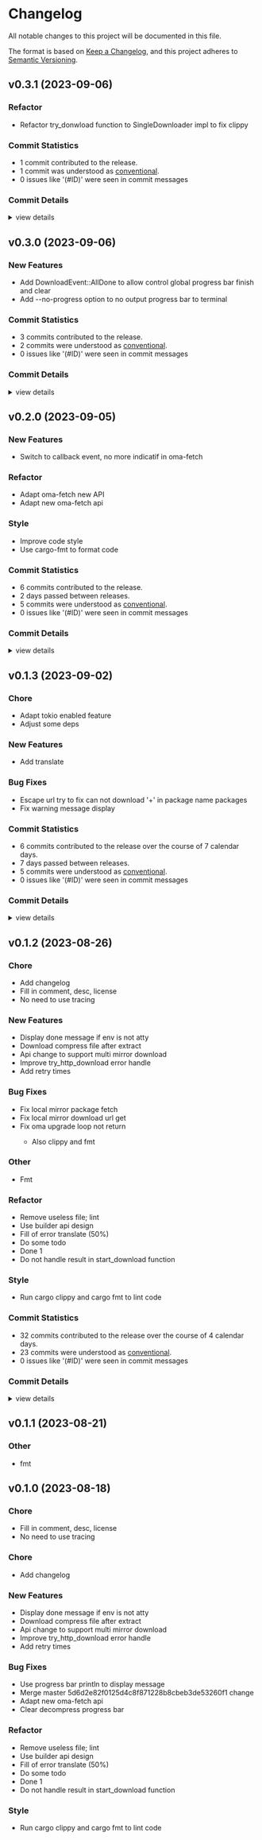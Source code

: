 # Changelog

All notable changes to this project will be documented in this file.

The format is based on [Keep a Changelog](https://keepachangelog.com/en/1.0.0/),
and this project adheres to [Semantic Versioning](https://semver.org/spec/v2.0.0.html).

## v0.3.1 (2023-09-06)

### Refactor

 - <csr-id-6436e59e5891fb21ccc512f884003af415209aa4/> Refactor try_donwload function to SingleDownloader impl to fix clippy

### Commit Statistics

<csr-read-only-do-not-edit/>

 - 1 commit contributed to the release.
 - 1 commit was understood as [conventional](https://www.conventionalcommits.org).
 - 0 issues like '(#ID)' were seen in commit messages

### Commit Details

<csr-read-only-do-not-edit/>

<details><summary>view details</summary>

 * **Uncategorized**
    - Refactor try_donwload function to SingleDownloader impl to fix clippy ([`6436e59`](https://github.com/AOSC-Dev/oma/commit/6436e59e5891fb21ccc512f884003af415209aa4))
</details>

## v0.3.0 (2023-09-06)

### New Features

 - <csr-id-a0750502605cabb6d7385f1cbc96edf639324cb5/> Add DownloadEvent::AllDone to allow control global progress bar finish and clear
 - <csr-id-13018326745688027422575eb5a364a050c4c691/> Add --no-progress option to no output progress bar to terminal

### Commit Statistics

<csr-read-only-do-not-edit/>

 - 3 commits contributed to the release.
 - 2 commits were understood as [conventional](https://www.conventionalcommits.org).
 - 0 issues like '(#ID)' were seen in commit messages

### Commit Details

<csr-read-only-do-not-edit/>

<details><summary>view details</summary>

 * **Uncategorized**
    - Release oma-fetch v0.3.0, safety bump 2 crates ([`0959dfb`](https://github.com/AOSC-Dev/oma/commit/0959dfb5414f46c96d7b7aa39c485bdc1d3862de))
    - Add DownloadEvent::AllDone to allow control global progress bar finish and clear ([`a075050`](https://github.com/AOSC-Dev/oma/commit/a0750502605cabb6d7385f1cbc96edf639324cb5))
    - Add --no-progress option to no output progress bar to terminal ([`1301832`](https://github.com/AOSC-Dev/oma/commit/13018326745688027422575eb5a364a050c4c691))
</details>

## v0.2.0 (2023-09-05)

<csr-id-8f2cb7c6f2bf4e118d0b5fe17105a4a2fd6164f5/>
<csr-id-1943b764ee60248d6c02f820e50cdc1e5d73716b/>
<csr-id-b4283b72c5e8ed5ffaed7ca27fe345d0d43394dd/>
<csr-id-1875106a3ac133a463bb1c251ba11b5b8b1429d6/>

### New Features

 - <csr-id-0ee47f5f866bc12c59955bd88822bb2e487af743/> Switch to callback event, no more indicatif in oma-fetch

### Refactor

 - <csr-id-8f2cb7c6f2bf4e118d0b5fe17105a4a2fd6164f5/> Adapt oma-fetch new API
 - <csr-id-1943b764ee60248d6c02f820e50cdc1e5d73716b/> Adapt new oma-fetch api

### Style

 - <csr-id-b4283b72c5e8ed5ffaed7ca27fe345d0d43394dd/> Improve code style
 - <csr-id-1875106a3ac133a463bb1c251ba11b5b8b1429d6/> Use cargo-fmt to format code

### Commit Statistics

<csr-read-only-do-not-edit/>

 - 6 commits contributed to the release.
 - 2 days passed between releases.
 - 5 commits were understood as [conventional](https://www.conventionalcommits.org).
 - 0 issues like '(#ID)' were seen in commit messages

### Commit Details

<csr-read-only-do-not-edit/>

<details><summary>view details</summary>

 * **Uncategorized**
    - Release oma-fetch v0.2.0, safety bump 2 crates ([`3d643f9`](https://github.com/AOSC-Dev/oma/commit/3d643f98588d93c60a094808b794624e78d464b7))
    - Improve code style ([`b4283b7`](https://github.com/AOSC-Dev/oma/commit/b4283b72c5e8ed5ffaed7ca27fe345d0d43394dd))
    - Use cargo-fmt to format code ([`1875106`](https://github.com/AOSC-Dev/oma/commit/1875106a3ac133a463bb1c251ba11b5b8b1429d6))
    - Adapt oma-fetch new API ([`8f2cb7c`](https://github.com/AOSC-Dev/oma/commit/8f2cb7c6f2bf4e118d0b5fe17105a4a2fd6164f5))
    - Adapt new oma-fetch api ([`1943b76`](https://github.com/AOSC-Dev/oma/commit/1943b764ee60248d6c02f820e50cdc1e5d73716b))
    - Switch to callback event, no more indicatif in oma-fetch ([`0ee47f5`](https://github.com/AOSC-Dev/oma/commit/0ee47f5f866bc12c59955bd88822bb2e487af743))
</details>

## v0.1.3 (2023-09-02)

<csr-id-57003169329e01d60172d3531e7f3817bacf46da/>
<csr-id-922fb8aa093a6050c4fdc848f2e5fab369db6095/>

### Chore

 - <csr-id-57003169329e01d60172d3531e7f3817bacf46da/> Adapt tokio enabled feature
 - <csr-id-922fb8aa093a6050c4fdc848f2e5fab369db6095/> Adjust some deps

### New Features

 - <csr-id-2fe754324e2eb2b3d43c89e162059bfaffeabae3/> Add translate

### Bug Fixes

 - <csr-id-7f5dea18cdda862fc36fe2d4560ff10ed07baa1d/> Escape url try to fix can not download '+' in package name packages
 - <csr-id-30b2f5c194cdb2fe74b74a20b200ebfb340b118c/> Fix warning message display

### Commit Statistics

<csr-read-only-do-not-edit/>

 - 6 commits contributed to the release over the course of 7 calendar days.
 - 7 days passed between releases.
 - 5 commits were understood as [conventional](https://www.conventionalcommits.org).
 - 0 issues like '(#ID)' were seen in commit messages

### Commit Details

<csr-read-only-do-not-edit/>

<details><summary>view details</summary>

 * **Uncategorized**
    - Bump oma-fetch v0.1.3 ([`808db0b`](https://github.com/AOSC-Dev/oma/commit/808db0bef0e9b4c001d1c2e1a291bd2d7a4a1871))
    - Escape url try to fix can not download '+' in package name packages ([`7f5dea1`](https://github.com/AOSC-Dev/oma/commit/7f5dea18cdda862fc36fe2d4560ff10ed07baa1d))
    - Add translate ([`2fe7543`](https://github.com/AOSC-Dev/oma/commit/2fe754324e2eb2b3d43c89e162059bfaffeabae3))
    - Fix warning message display ([`30b2f5c`](https://github.com/AOSC-Dev/oma/commit/30b2f5c194cdb2fe74b74a20b200ebfb340b118c))
    - Adapt tokio enabled feature ([`5700316`](https://github.com/AOSC-Dev/oma/commit/57003169329e01d60172d3531e7f3817bacf46da))
    - Adjust some deps ([`922fb8a`](https://github.com/AOSC-Dev/oma/commit/922fb8aa093a6050c4fdc848f2e5fab369db6095))
</details>

## v0.1.2 (2023-08-26)

<csr-id-aa5a70e9fbb44a2ee75f1d8d3e7923a867a81a2f/>
<csr-id-8d69e5d695da8e25a89274fd5ca562a01c8a39f5/>
<csr-id-0ca5be73a7ddb70e3a07b63ef21f2f873e420832/>
<csr-id-9bb6e19a703bc76515a7fa70c19aaafef38c7d7b/>
<csr-id-336b02cd7f1e950d028724c11d2318bed0495ddc/>
<csr-id-b097de9165dc0f1a8d970b750c84d6f5fc8ead81/>
<csr-id-24ca3e6751a08cf5fcbbe0aa9c84d0ae4fc7de6b/>
<csr-id-7560c558cbfc68ccb488bac29aa15477e74d9607/>
<csr-id-88efbe1e674c3a3030144ad3b0690d1e2095cdaf/>
<csr-id-53c3f0ea394ef470cb7be1d5dec077ba923cb860/>
<csr-id-9de51fa2cf2993c10acfd05d3cda133e6140ac44/>

### Chore

 - <csr-id-aa5a70e9fbb44a2ee75f1d8d3e7923a867a81a2f/> Add changelog
 - <csr-id-8d69e5d695da8e25a89274fd5ca562a01c8a39f5/> Fill in comment, desc, license
 - <csr-id-0ca5be73a7ddb70e3a07b63ef21f2f873e420832/> No need to use tracing

### New Features

 - <csr-id-996417b5a659b404729d79522d02d11561b0375d/> Display done message if env is not atty
 - <csr-id-67c9c44809f1ae091913d851fc2e8b18163eb037/> Download compress file after extract
 - <csr-id-bf8ecc46a1741fc725e19d6727b1329fc429aa80/> Api change to support multi mirror download
 - <csr-id-15a7ecc8638cc7d1591e6e0611ba58066e7a81a6/> Improve try_http_download error handle
 - <csr-id-62cf61992658f55f86456a788c2490521d8ff48b/> Add retry times

### Bug Fixes

<csr-id-00958c5b1824a4cbd32aafed5e899ca7da596c82/>
<csr-id-e8f4fc32507d33fa24aaa71c474b2ce0d936ca37/>
<csr-id-6ff39b47d20f24e194187e1c0a35f3f4f615d410/>
<csr-id-2f40bc8d2709ffc8d1cfec391ef5eab6a42c1dd5/>

 - <csr-id-3d4a16a9c675a5ee8ed0bbcabd152fdd78761052/> Fix local mirror package fetch
 - <csr-id-d6b4d8d439403fed3fa4dab41d205b29c77c052a/> Fix local mirror download url get
 - <csr-id-f9148fd48f07bedb08c4ccb4099df634de1228b0/> Fix oma upgrade loop not return
   - Also clippy and fmt

### Other

 - <csr-id-9bb6e19a703bc76515a7fa70c19aaafef38c7d7b/> Fmt

### Refactor

 - <csr-id-336b02cd7f1e950d028724c11d2318bed0495ddc/> Remove useless file; lint
 - <csr-id-b097de9165dc0f1a8d970b750c84d6f5fc8ead81/> Use builder api design
 - <csr-id-24ca3e6751a08cf5fcbbe0aa9c84d0ae4fc7de6b/> Fill of error translate (50%)
 - <csr-id-7560c558cbfc68ccb488bac29aa15477e74d9607/> Do some todo
 - <csr-id-88efbe1e674c3a3030144ad3b0690d1e2095cdaf/> Done 1
 - <csr-id-53c3f0ea394ef470cb7be1d5dec077ba923cb860/> Do not handle result in start_download function

### Style

 - <csr-id-9de51fa2cf2993c10acfd05d3cda133e6140ac44/> Run cargo clippy and cargo fmt to lint code

### Commit Statistics

<csr-read-only-do-not-edit/>

 - 32 commits contributed to the release over the course of 4 calendar days.
 - 23 commits were understood as [conventional](https://www.conventionalcommits.org).
 - 0 issues like '(#ID)' were seen in commit messages

### Commit Details

<csr-read-only-do-not-edit/>

<details><summary>view details</summary>

 * **Uncategorized**
    - Bump oma-console v0.1.1, oma-fetch v0.1.2, oma-utils v0.1.4, oma-pm v0.2.1 ([`64f5d1b`](https://github.com/AOSC-Dev/oma/commit/64f5d1bf4f93b7b3b1f5a00134e232409458e5e3))
    - Fix local mirror package fetch ([`3d4a16a`](https://github.com/AOSC-Dev/oma/commit/3d4a16a9c675a5ee8ed0bbcabd152fdd78761052))
    - Fix local mirror download url get ([`d6b4d8d`](https://github.com/AOSC-Dev/oma/commit/d6b4d8d439403fed3fa4dab41d205b29c77c052a))
    - Fix oma upgrade loop not return ([`f9148fd`](https://github.com/AOSC-Dev/oma/commit/f9148fd48f07bedb08c4ccb4099df634de1228b0))
    - Bump oma-fetch v0.1.1, oma-utils v0.1.1, oma-pm v0.2.0 ([`51b4ab2`](https://github.com/AOSC-Dev/oma/commit/51b4ab259c5fe014493c78e04f5c6671f56d95e8))
    - Fmt ([`9bb6e19`](https://github.com/AOSC-Dev/oma/commit/9bb6e19a703bc76515a7fa70c19aaafef38c7d7b))
    - Release oma-fetch v0.1.0 ([`44310c7`](https://github.com/AOSC-Dev/oma/commit/44310c73d6f24473fd7ecab0d56f3d97a7164f65))
    - Add changelog ([`aa5a70e`](https://github.com/AOSC-Dev/oma/commit/aa5a70e9fbb44a2ee75f1d8d3e7923a867a81a2f))
    - Fill in comment, desc, license ([`8d69e5d`](https://github.com/AOSC-Dev/oma/commit/8d69e5d695da8e25a89274fd5ca562a01c8a39f5))
    - Display done message if env is not atty ([`996417b`](https://github.com/AOSC-Dev/oma/commit/996417b5a659b404729d79522d02d11561b0375d))
    - Use progress bar println to display message ([`00958c5`](https://github.com/AOSC-Dev/oma/commit/00958c5b1824a4cbd32aafed5e899ca7da596c82))
    - Remove useless file; lint ([`336b02c`](https://github.com/AOSC-Dev/oma/commit/336b02cd7f1e950d028724c11d2318bed0495ddc))
    - Download compress file after extract ([`67c9c44`](https://github.com/AOSC-Dev/oma/commit/67c9c44809f1ae091913d851fc2e8b18163eb037))
    - Use builder api design ([`b097de9`](https://github.com/AOSC-Dev/oma/commit/b097de9165dc0f1a8d970b750c84d6f5fc8ead81))
    - Fill of error translate (50%) ([`24ca3e6`](https://github.com/AOSC-Dev/oma/commit/24ca3e6751a08cf5fcbbe0aa9c84d0ae4fc7de6b))
    - Merge master 5d6d2e82f0125d4c8f871228b8cbeb3de53260f1 change ([`e8f4fc3`](https://github.com/AOSC-Dev/oma/commit/e8f4fc32507d33fa24aaa71c474b2ce0d936ca37))
    - Do some todo ([`7560c55`](https://github.com/AOSC-Dev/oma/commit/7560c558cbfc68ccb488bac29aa15477e74d9607))
    - Cargo fmt ([`b0f6954`](https://github.com/AOSC-Dev/oma/commit/b0f69541f4d8baa5abb92d1db2e73fe6dc4c71f5))
    - Fix cargo clippy ([`6757986`](https://github.com/AOSC-Dev/oma/commit/6757986e906cafe053bffd13dd6768931beb87ea))
    - No need to use tracing ([`0ca5be7`](https://github.com/AOSC-Dev/oma/commit/0ca5be73a7ddb70e3a07b63ef21f2f873e420832))
    - Adapt new oma-fetch api ([`6ff39b4`](https://github.com/AOSC-Dev/oma/commit/6ff39b47d20f24e194187e1c0a35f3f4f615d410))
    - Api change to support multi mirror download ([`bf8ecc4`](https://github.com/AOSC-Dev/oma/commit/bf8ecc46a1741fc725e19d6727b1329fc429aa80))
    - Improve try_http_download error handle ([`15a7ecc`](https://github.com/AOSC-Dev/oma/commit/15a7ecc8638cc7d1591e6e0611ba58066e7a81a6))
    - Add retry times ([`62cf619`](https://github.com/AOSC-Dev/oma/commit/62cf61992658f55f86456a788c2490521d8ff48b))
    - Run cargo clippy and cargo fmt to lint code ([`9de51fa`](https://github.com/AOSC-Dev/oma/commit/9de51fa2cf2993c10acfd05d3cda133e6140ac44))
    - Clear decompress progress bar ([`2f40bc8`](https://github.com/AOSC-Dev/oma/commit/2f40bc8d2709ffc8d1cfec391ef5eab6a42c1dd5))
    - Done 1 ([`88efbe1`](https://github.com/AOSC-Dev/oma/commit/88efbe1e674c3a3030144ad3b0690d1e2095cdaf))
    - 6 ([`9b195b0`](https://github.com/AOSC-Dev/oma/commit/9b195b04f2f7e224f096aa6c04aaba56c55b1698))
    - Some changes(4) ([`6450e2d`](https://github.com/AOSC-Dev/oma/commit/6450e2d2a7588d958be39cbecb375872422277f2))
    - Do not handle result in start_download function ([`53c3f0e`](https://github.com/AOSC-Dev/oma/commit/53c3f0ea394ef470cb7be1d5dec077ba923cb860))
    - Some change ([`5d16784`](https://github.com/AOSC-Dev/oma/commit/5d16784215b2c47059c335e5f03c94ffaaf63693))
    - Oma-fetcher -> oma-fetch ([`70e11f8`](https://github.com/AOSC-Dev/oma/commit/70e11f8d3354a5989b4576fe924f66c5f7ec72ac))
</details>

## v0.1.1 (2023-08-21)

<csr-id-42a30f3c99799b933d4ae663c543376d9644c634/>

### Other

 - <csr-id-42a30f3c99799b933d4ae663c543376d9644c634/> fmt

## v0.1.0 (2023-08-18)

<csr-id-063342819b6d1350c06f268f90c04e125096aee4/>
<csr-id-fa15124038b9eaf8234766b33a98297c62d5b001/>
<csr-id-bbe38a4fafc8c87a602f78175ae02d3edb60c794/>
<csr-id-a6e9e31fd80bdce5faea0162d3b7b47379dff987/>
<csr-id-718d2ebf3b11fe3e7859d55f0e6b08346a8e6b5f/>
<csr-id-31d6abe71e498a660b191542b120b44d98d34d2c/>
<csr-id-3ef5ec5a6832a01f4ce85b40f754efd4bcc55514/>
<csr-id-b84f130fad9fed69f9ca66a283c4a99db558b5fd/>
<csr-id-bb833287d6d439c622e737148d609c1b848e5efa/>
<csr-id-653fb5a711e50c1d686dfc82ed99cbe5508bf03e/>

### Chore

 - <csr-id-063342819b6d1350c06f268f90c04e125096aee4/> Fill in comment, desc, license
 - <csr-id-fa15124038b9eaf8234766b33a98297c62d5b001/> No need to use tracing

### Chore

 - <csr-id-653fb5a711e50c1d686dfc82ed99cbe5508bf03e/> Add changelog

### New Features

 - <csr-id-44e6cdd45bdc46a9e28cb277456f8d9f602f5671/> Display done message if env is not atty
 - <csr-id-d0dfc7bdafa46443654c119bc0c774e3a0f9b387/> Download compress file after extract
 - <csr-id-b68f74f150559c020643e8ded32b1b03089c4bae/> Api change to support multi mirror download
 - <csr-id-33308c75c1070aaaefa6c92330a4bf56c89fe6ed/> Improve try_http_download error handle
 - <csr-id-924fc2bcf11e48f04776ce085237404480110f1f/> Add retry times

### Bug Fixes

 - <csr-id-4f5b4b641687620028a8574b829f1bbb1ecf1759/> Use progress bar println to display message
 - <csr-id-1df53643e761c81b14d3b265bbb992c5e175a239/> Merge master 5d6d2e82f0125d4c8f871228b8cbeb3de53260f1 change
 - <csr-id-b40fc7d2ec46274865adcd529f28a17ecd8f73e9/> Adapt new oma-fetch api
 - <csr-id-948b6d93cd92ea9b52b0bb00f302ce037c6bc4ae/> Clear decompress progress bar

### Refactor

 - <csr-id-bbe38a4fafc8c87a602f78175ae02d3edb60c794/> Remove useless file; lint
 - <csr-id-a6e9e31fd80bdce5faea0162d3b7b47379dff987/> Use builder api design
 - <csr-id-718d2ebf3b11fe3e7859d55f0e6b08346a8e6b5f/> Fill of error translate (50%)
 - <csr-id-31d6abe71e498a660b191542b120b44d98d34d2c/> Do some todo
 - <csr-id-3ef5ec5a6832a01f4ce85b40f754efd4bcc55514/> Done 1
 - <csr-id-b84f130fad9fed69f9ca66a283c4a99db558b5fd/> Do not handle result in start_download function

### Style

 - <csr-id-bb833287d6d439c622e737148d609c1b848e5efa/> Run cargo clippy and cargo fmt to lint code

